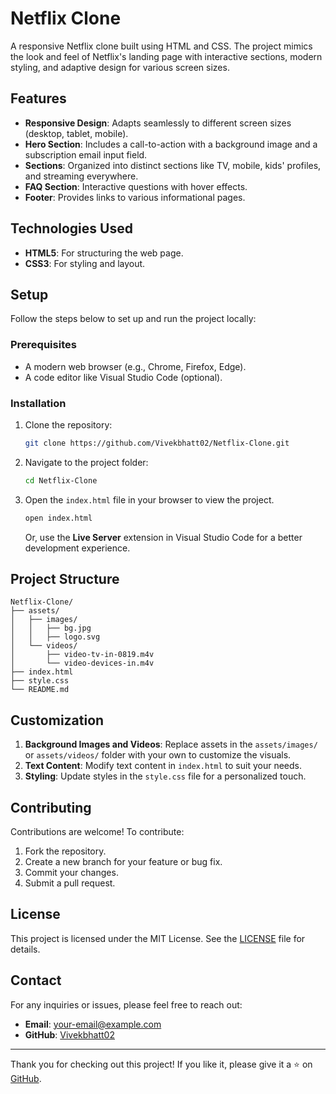 # Netflix Clone

A responsive Netflix clone built using HTML and CSS. The project mimics the look and feel of Netflix's landing page with interactive sections, modern styling, and adaptive design for various screen sizes.

## Features

- **Responsive Design**: Adapts seamlessly to different screen sizes (desktop, tablet, mobile).
- **Hero Section**: Includes a call-to-action with a background image and a subscription email input field.
- **Sections**: Organized into distinct sections like TV, mobile, kids' profiles, and streaming everywhere.
- **FAQ Section**: Interactive questions with hover effects.
- **Footer**: Provides links to various informational pages.

## Technologies Used

- **HTML5**: For structuring the web page.
- **CSS3**: For styling and layout.

## Setup

Follow the steps below to set up and run the project locally:

### Prerequisites

- A modern web browser (e.g., Chrome, Firefox, Edge).
- A code editor like Visual Studio Code (optional).

### Installation

1. Clone the repository:

   ```bash
   git clone https://github.com/Vivekbhatt02/Netflix-Clone.git
   ```

2. Navigate to the project folder:

   ```bash
   cd Netflix-Clone
   ```

3. Open the `index.html` file in your browser to view the project.

   ```bash
   open index.html
   ```

   Or, use the **Live Server** extension in Visual Studio Code for a better development experience.

## Project Structure

```plaintext
Netflix-Clone/
├── assets/
│   ├── images/
│   │   ├── bg.jpg
│   │   ├── logo.svg
│   └── videos/
│       ├── video-tv-in-0819.m4v
│       └── video-devices-in.m4v
├── index.html
├── style.css
└── README.md
```

## Customization

1. **Background Images and Videos**: Replace assets in the `assets/images/` or `assets/videos/` folder with your own to customize the visuals.
2. **Text Content**: Modify text content in `index.html` to suit your needs.
3. **Styling**: Update styles in the `style.css` file for a personalized touch.

## Contributing

Contributions are welcome! To contribute:

1. Fork the repository.
2. Create a new branch for your feature or bug fix.
3. Commit your changes.
4. Submit a pull request.

## License

This project is licensed under the MIT License. See the [LICENSE](LICENSE) file for details.

## Contact

For any inquiries or issues, please feel free to reach out:

- **Email**: your-email@example.com
- **GitHub**: [Vivekbhatt02](https://github.com/Vivekbhatt02)

---

Thank you for checking out this project! If you like it, please give it a ⭐ on [GitHub](https://github.com/Vivekbhatt02/Netflix-Clone).
